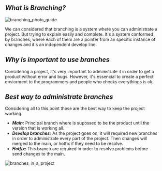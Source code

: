 ## _**What is Branching?**_
![branching_photo_guide](https://marvel-b1-cdn.bc0a.com/f00000000075552/www.perforce.com/sites/default/files/image/2020-07/image-blog-git-branching-model.jpg)

We can considered that branching is a system where you can administrate a project. But trying to explain easily and complete. It's a system conformed by branches, where each of them are a pointer from an specific instance of changes and it's an independent develop line.

## _**Why is important to use branches**_
Considering a project, it's very important to administrate it in order to get a product without error and bugs. However, it's essencial to create a perfect enviorment to the programmers and people who checks everythings is ok.

## _**Best way to administrate branches**_
Considering all to this point these are the best way to keep the project working.

- _**Main:**_ Principal branch where is supossed to be the product until the version that is working all.
- _**Develop branches:**_ As the project goes on, it will required new branches in order to administrate every part of the project. Then changes will merged to the main, or hotfix if they need to be resolve.
- _**Hotfix:**_ This branch are required in order to resolve problems before send changes to the main.


![branches_in_a_project](https://polarpoint.io/wp-content/uploads/2019/06/git-flow-branching-strategy.png)
